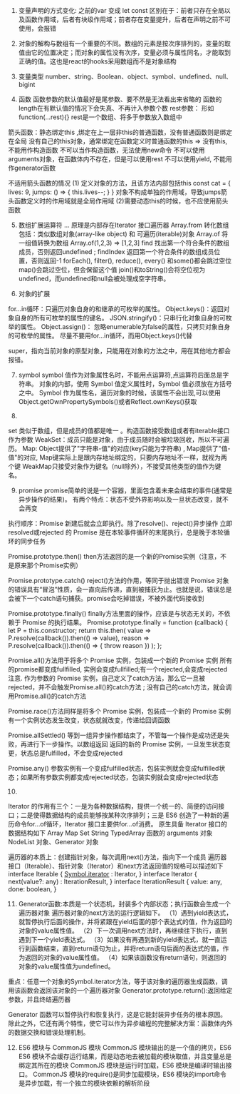 1. 变量声明的方式变化: 之前的var 变成 let const
区别在于：前者只存在全局以及函数作用域，后者有块级作用域；前者存在变量提升，后者在声明之前不可使用，会报错

2. 对象的解构与数组有一个重要的不同。数组的元素是按次序排列的，变量的取值由它的位置决定；而对象的属性没有次序，变量必须与属性同名，才能取到正确的值。这也是react的hooks采用数组而不是对象结构

3. 变量类型
number、string、Boolean、object、symbol、undefined、null、bigint

4. 函数
函数参数的默认值最好是尾参数、要不然是无法看出来省略的
函数的length在有默认值的情况下会失真、不再计入参数个数
rest参数： 形如function(...rest){} rest是一个数组、将多于参数放入数组中

箭头函数：静态绑定this ,绑定在上一层非this的普通函数，没有普通函数则是绑定在全局
没有自己的this对象，通常绑定在函数定义时普通函数的this => 没有this,不能用作构造函数
不可以当作构造函数，无法使用new命令
不可以使用arguments对象，在函数体内不存在，但是可以使用rest
不可以使用yield, 不能用作generator函数

不适用箭头函数的情况
(1) 定义对象的方法，且该方法内部包括this
const cat = {
  lives: 9,
  jumps: () => {
    this.lives--;
  }
}
对象不构成单独的作用域，导致jumps箭头函数定义时的作用域就是全局作用域
(2)需要动态this的时候，也不应使用箭头函数

5. 数组扩展运算符 ...
原理是内部存在Iterator 接口遍历器
Array.from 转化数组 包括：类似数组对象(array-like object) 和 可遍历(iterable)对象
Array.of 将一组值转换为数组 Array.of(1,2,3) => [1,2,3]
find 找出第一个符合条件的数组成员，否则返回undefined ; findIndex 返回第一个符合条件的数组成员位置，否则返回-1
forEach(), filter(), reduce(), every() 和some()都会跳过空位
map()会跳过空位，但会保留这个值
join()和toString()会将空位视为undefined，而undefined和null会被处理成空字符串。

6. 对象的扩展

for...in循环：只遍历对象自身的和继承的可枚举的属性。
Object.keys()：返回对象自身的所有可枚举的属性的键名。
JSON.stringify()：只串行化对象自身的可枚举的属性。
Object.assign()： 忽略enumerable为false的属性，只拷贝对象自身的可枚举的属性。
尽量不要用for...in循环，而用Object.keys()代替

super，指向当前对象的原型对象，只能用在对象的方法之中，用在其他地方都会报错。

7. symbol
symbol 值作为对象属性名时，不能用点运算符,点运算符后面总是字符串。
对象的内部，使用 Symbol 值定义属性时，Symbol 值必须放在方括号之中。
Symbol 作为属性名，遍历对象的时候，该属性不会出现,可以使用Object.getOwnPropertySymbols()或者Reflect.ownKeys()获取

8. 
set 类似于数组，但是成员的值都是唯一 。构造函数接受数组或者有iterable接口作为参数
WeakSet：成员只能是对象，由于成员随时会被垃圾回收，所以不可遍历。
Map: Object提供了"字符串-值"的对应(key只能为字符串) , Map提供了"值-值"的对应,
Map键实际上是跟内存地址绑定的，只要内存地址不一样，就视为两个键
WeakMap只接受对象作为键名（null除外），不接受其他类型的值作为键名。

9. promise
promise简单的说是一个容器，里面包含着未来会结束的事件(通常是异步操作的结果)。
有两个特点：状态不受外界影响以及一旦状态改变，就不会再变

执行顺序：Promise 新建后就会立即执行。除了resolve()、reject()异步操作
立即 resolved或rejected 的 Promise 是在本轮事件循环的末尾执行，总是晚于本轮循环的同步任务

Promise.prototype.then()
then方法返回的是一个新的Promise实例（注意，不是原来那个Promise实例）

Promise.prototype.catch()
reject()方法的作用，等同于抛出错误
Promise 对象的错误具有“冒泡”性质，会一直向后传递，直到被捕获为止。也就是说，错误总是会被下一个catch语句捕获。promise会吃掉错误，不被外面代码接收到

Promise.prototype.finally()
finally方法里面的操作，应该是与状态无关的，不依赖于 Promise 的执行结果。
Promise.prototype.finally = function (callback) {
  let P = this.constructor;
  return this.then(
    value  => P.resolve(callback()).then(() => value),
    reason => P.resolve(callback()).then(() => { throw reason })
  );
};

Promise.all()方法用于将多个 Promise 实例，包装成一个新的 Promise 实例
所有的promise都变成fullfilled, 实例会变成fullfilled;有一个rejected,会变成rejected
注意. 作为参数的 Promise 实例，自己定义了catch方法，那么它一旦被rejected，并不会触发Promise.all()的catch方法 ; 没有自己的catch方法，就会调用Promise.all()的catch方法

Promise.race()方法同样是将多个 Promise 实例，包装成一个新的 Promise 实例
有一个实例状态发生改变，状态就就改变，传递给回调函数

Promise.allSettled() 等到一组异步操作都结束了，不管每一个操作是成功还是失败，再进行下一步操作。以数组返回
返回的新的 Promise 实例，一旦发生状态变更，状态总是fulfilled，不会变成rejected

Promise.any()
参数实例有一个变成fulfilled状态，包装实例就会变成fulfilled状态；如果所有参数实例都变成rejected状态，包装实例就会变成rejected状态

10. 
Iterator 的作用有三个：一是为各种数据结构，提供一个统一的、简便的访问接口；二是使得数据结构的成员能够按某种次序排列；三是 ES6 创造了一种新的遍历命令for...of循环，Iterator 接口主要供for...of消费。
原生具备 Iterator 接口的数据结构如下
Array Map Set String TypedArray 函数的 arguments 对象 NodeList 对象、Generator 对象

遍历器的本质上：创建指针对象，每次调用next()方法，指向下一个成员
遍历器接口（Iterable）、指针对象（Iterator）和next方法返回值的规格可以描述如下
interface Iterable {
  [Symbol.iterator]() : Iterator,
}
interface Iterator {
  next(value?: any) : IterationResult,
}
interface IterationResult {
  value: any,
  done: boolean,
}

11. Generator函数:本质是一个状态机，封装多个内部状态；执行函数会生成一个遍历器对象
遍历器对象的next方法的运行逻辑如下。
（1）遇到yield表达式，就暂停执行后面的操作，并将紧跟在yield后面的那个表达式的值，作为返回的对象的value属性值。
（2）下一次调用next方法时，再继续往下执行，直到遇到下一个yield表达式。
（3）如果没有再遇到新的yield表达式，就一直运行到函数结束，直到return语句为止，并将return语句后面的表达式的值，作为返回的对象的value属性值。
（4）如果该函数没有return语句，则返回的对象的value属性值为undefined。

重点：任意一个对象的Symbol.iterator方法，等于该对象的遍历器生成函数，调用该函数会返回该对象的一个遍历器对象
Generator.prototype.return():返回给定参数，并且终结遍历器

Generator 函数可以暂停执行和恢复执行，这是它能封装异步任务的根本原因。除此之外，它还有两个特性，使它可以作为异步编程的完整解决方案：函数体内外的数据交换和错误处理机制。

12. ES6 模块与 CommonJS 模块
CommonJS 模块输出的是一个值的拷贝，ES6 
ES6 模块不会缓存运行结果，而是动态地去被加载的模块取值，并且变量总是绑定其所在的模块
CommonJS 模块是运行时加载，ES6 模块是编译时输出接口。
CommonJS 模块的require()是同步加载模块，ES6 模块的import命令是异步加载，有一个独立的模块依赖的解析阶段

